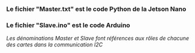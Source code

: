 ### Le fichier "Master.txt" est le code Python de la Jetson Nano

### Le fichier "Slave.ino" est le code Arduino

*Les dénominations Master et Slave font références aux rôles de chacune des cartes dans la communication I2C*
